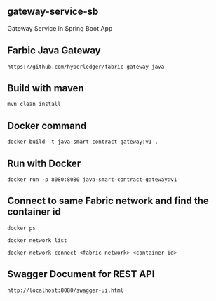 ## gateway-service-sb
Gateway Service in Spring Boot App

## Farbic Java Gateway 

    https://github.com/hyperledger/fabric-gateway-java


## Build with maven 
    mvn clean install

## Docker command

    docker build -t java-smart-contract-gateway:v1 .

## Run with Docker

    docker run -p 8080:8080 java-smart-contract-gateway:v1


## Connect to same Fabric network and find the container id
    docker ps 

    docker network list

    docker network connect <fabric network> <container id>


## Swagger Document for REST API
    http://localhost:8080/swagger-ui.html

